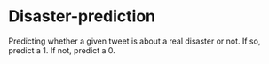 # Disaster-prediction
Predicting whether a given tweet is about a real disaster or not. If so, predict a 1. If not, predict a 0.

